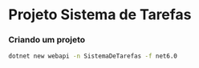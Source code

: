 # Projeto Sistema de Tarefas

### Criando um projeto
```bash
dotnet new webapi -n SistemaDeTarefas -f net6.0
```